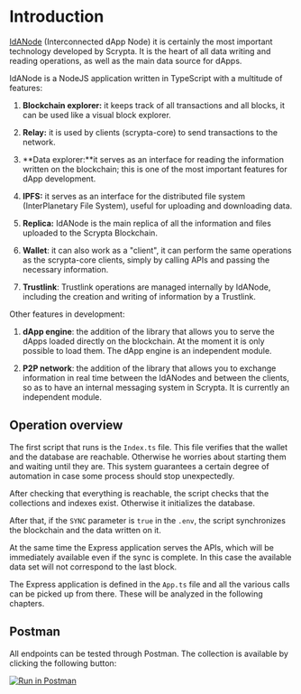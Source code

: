 # Introduction


[IdANode](https://github.com/scryptachain/scrypta-idanodejs) (Interconnected dApp Node) it is certainly the most important technology developed by Scrypta. It is the heart of all data writing and reading operations, as well as the main data source for dApps.

IdANode is a NodeJS application written in TypeScript with a multitude of features:

1.  **Blockchain explorer:** it keeps track of all transactions and all blocks, it can be used like a visual block explorer.
    
2.  **Relay:** it is used by clients (scrypta-core) to send transactions to the network.
    
3.  **Data explorer:**it serves as an interface for reading the information written on the blockchain; this is one of the most important features for dApp development.
    
4.  **IPFS:** it serves as an interface for the distributed file system (InterPlanetary File System), useful for uploading and downloading data.
    
5.  **Replica:** IdANode is the main replica of all the information and files uploaded to the Scrypta Blockchain.
    
6.  **Wallet**: it can also work as a "client", it can perform the same operations as the scrypta-core clients, simply by calling APIs and passing the necessary information.
    
7.  **Trustlink**: Trustlink operations are managed internally by IdANode, including the creation and writing of information by a Trustlink.


Other features in development:

1.  **dApp engine**: the addition of the library that allows you to serve the dApps loaded directly on the blockchain. At the moment it is only possible to load them. The dApp engine is an independent module.
    
2.  **P2P network**: the addition of the library that allows you to exchange information in real time between the IdANodes and between the clients, so as to have an internal messaging system in Scrypta. It is currently an independent module.

## Operation overview


The first script that runs is the `Index.ts` file. This file verifies that the wallet and the database are reachable. Otherwise he worries about starting them and waiting until they are. This system guarantees a certain degree of automation in case some process should stop unexpectedly.

After checking that everything is reachable, the script checks that the collections and indexes exist. Otherwise it initializes the database.

After that, if the `SYNC` parameter is `true` in the `.env`, the script synchronizes the blockchain and the data written on it.

At the same time the Express application serves the APIs, which will be immediately available even if the sync is complete. In this case the available data set will not correspond to the last block.

The Express application is defined in the `App.ts` file and all the various calls can be picked up from there. These will be analyzed in the following chapters.

## Postman
All endpoints can be tested through Postman. The collection is available by clicking the following button:

[![Run in Postman](https://run.pstmn.io/button.svg)](https://documenter.getpostman.com/view/3143294/S11Ltxfq?version=latest)
<!--stackedit_data:
eyJoaXN0b3J5IjpbLTI1NDgwMzQ0Miw5NTkwNTc5OCwtMTEzMj
M3NjgxMl19
-->